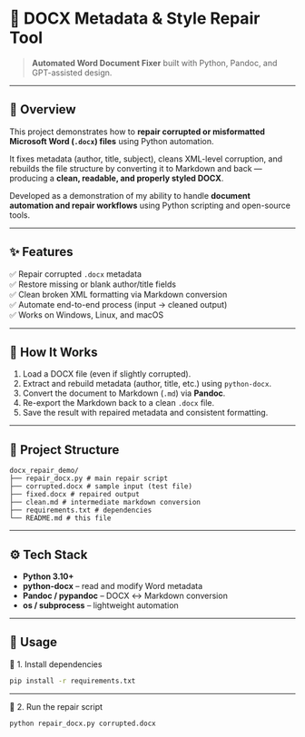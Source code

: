 # 🧰 DOCX Metadata & Style Repair Tool  
> **Automated Word Document Fixer** built with Python, Pandoc, and GPT-assisted design.

---

## 📖 Overview
This project demonstrates how to **repair corrupted or misformatted Microsoft Word (`.docx`) files** using Python automation.

It fixes metadata (author, title, subject), cleans XML-level corruption, and rebuilds the file structure by converting it to Markdown and back — producing a **clean, readable, and properly styled DOCX**.

Developed as a demonstration of my ability to handle **document automation and repair workflows** using Python scripting and open-source tools.

---

## ✨ Features
✅ Repair corrupted `.docx` metadata  
✅ Restore missing or blank author/title fields  
✅ Clean broken XML formatting via Markdown conversion  
✅ Automate end-to-end process (input → cleaned output)  
✅ Works on Windows, Linux, and macOS  

---

## 🧠 How It Works
1. Load a DOCX file (even if slightly corrupted).  
2. Extract and rebuild metadata (author, title, etc.) using `python-docx`.  
3. Convert the document to Markdown (`.md`) via **Pandoc**.  
4. Re-export the Markdown back to a clean `.docx` file.  
5. Save the result with repaired metadata and consistent formatting.

---

## 🧩 Project Structure
```
docx_repair_demo/
├── repair_docx.py # main repair script
├── corrupted.docx # sample input (test file)
├── fixed.docx # repaired output
├── clean.md # intermediate markdown conversion
├── requirements.txt # dependencies
└── README.md # this file
```


---

## ⚙️ Tech Stack
- **Python 3.10+**  
- **python-docx** – read and modify Word metadata  
- **Pandoc / pypandoc** – DOCX ↔ Markdown conversion  
- **os / subprocess** – lightweight automation  

---

## 🚀 Usage

🧩 1. Install dependencies
```bash
pip install -r requirements.txt
```
---
🧩 2. Run the repair script
```bash
python repair_docx.py corrupted.docx
```
